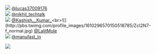 
 ![](http://pbs.twimg.com/profile_images/1606109193089712129/SV7VB5T4_normal.jpg) [@lucas37009176](https://twitter.com/lucas37009176)<br>![](http://pbs.twimg.com/profile_images/1556823028712873984/Bq6ASGm8_normal.jpg) [@nikhil_techtalk](https://twitter.com/nikhil_techtalk)<br>![](http://pbs.twimg.com/profile_images/1612882883106189312/UZBUTsmF_normal.jpg) [@Kashish__Kumar_](https://twitter.com/Kashish__Kumar_)<br>![](http://pbs.twimg.com/profile_images/1610296570150518785/ZcI2N7-f_normal.jpg) [@LalitMule](https://twitter.com/LalitMule)<br>![](http://pbs.twimg.com/profile_images/1554077968896761857/qbAm-hko_normal.png) [@manufast_in](https://twitter.com/manufast_in)<br> 

![](https://visitor-badge.laobi.icu/badge?page_id=ponder)
